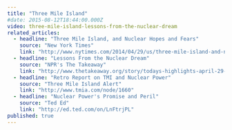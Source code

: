 ```yaml
---
title: "Three Mile Island"
#date: 2015-08-12T18:44:00.000Z
video: three-mile-island-lessons-from-the-nuclear-dream
related_articles:
  - headline: "Three Mile Island, and Nuclear Hopes and Fears"
    source: "New York Times"
    link: "http://www.nytimes.com/2014/04/29/us/three-mile-island-and-nuclear-hopes-and-fears.html?_r=0"
  - headline: "Lessons From the Nuclear Dream"
    source: "NPR's The Takeaway"
    link: "http://www.thetakeaway.org/story/todays-highlights-april-29-2014/"
  - headline: "Retro Report on TMI and Nuclear Power"
    source: "Three Mile Island Alert"
    link: "http://www.tmia.com/node/1660"
  - headline: "Nuclear Power's Promise and Peril"
    source: "Ted Ed"
    link: "http://ed.ted.com/on/LnFtrjPL"
published: true
---
```



